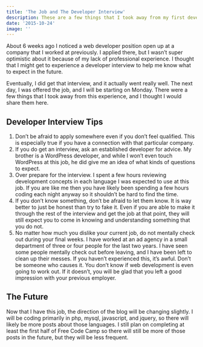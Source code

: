 ```yaml
---
title: 'The Job and The Developer Interview'
description: These are a few things that I took away from my first developer interview experience. I hope others can learn from them as they try to get into this exciting field.
date: '2015-10-24'
image: ''
---
```


About 6 weeks ago I noticed a web developer position open up at a company that I worked at previously. I applied there, but I wasn’t super optimistic about it because of my lack of professional experience. I thought that I might get to experience a developer interview to help me know what to expect in the future.

Eventually, I did get that interview, and it actually went really well. The next day, I was offered the job, and I will be starting on Monday. There were a few things that I took away from this experience, and I thought I would share them here.

## Developer Interview Tips

1. Don’t be afraid to apply somewhere even if you don’t feel qualified. This is especially true if you have a connection with that particular company.
2. If you do get an interview, ask an established developer for advice. My brother is a WordPress developer, and while I won’t even touch WordPress at this job, he did give me an idea of what kinds of questions to expect.
3. Over prepare for the interview. I spent a few hours reviewing development concepts in each language I was expected to use at this job. If you are like me then you have likely been spending a few hours coding each night anyway so it shouldn’t be hard to find the time.
4. If you don’t know something, don’t be afraid to let them know. It is way better to just be honest than try to fake it. Even if you are able to make it through the rest of the interview and get the job at that point, they will still expect you to come in knowing and understanding something that you do not.
5. No matter how much you dislike your current job, do not mentally check out during your final weeks. I have worked at an ad agency in a small department of three or four people for the last two years. I have seen some people mentally check out before leaving, and I have been left to clean up their messes. If you haven’t experienced this, it’s awful. Don’t be someone who causes it. You don’t know if web development is even going to work out. If it doesn’t, you will be glad that you left a good impression with your previous employer.

## The Future

Now that I have this job, the direction of the blog will be changing slightly. I will be coding primarily in php, mysql, javascript, and jquery, so there will likely be more posts about those languages. I still plan on completing at least the first half of Free Code Camp so there will still be more of those posts in the future, but they will be less frequent.
